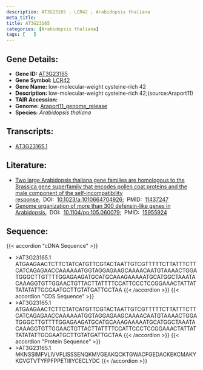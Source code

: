 ```yaml
---
description: AT3G23165 ; LCR42 ; Arabidopsis thaliana
meta_title:
title: AT3G23165
categories: [Arabidopsis thaliana]
tags: [   ]
---
```


## Gene Details:
- **Gene ID:** [AT3G23165](https://www.arabidopsis.org/locus?name=AT3G23165)
- **Gene Symbol:** <u>LCR42</u>
- **Gene Name:** low-molecular-weight cysteine-rich 42
- **Description:**   low-molecular-weight cysteine-rich 42;(source:Araport11)
- **TAIR Accession:** 
- **Genome:** [Araport11_genome_release](https://www.arabidopsis.org/download/list?dir=Genes%2FAraport11_genome_release)
- **Species:** *Arabidopsis thaliana*

## Transcripts:
   -  [AT3G23165.1](https://www.arabidopsis.org/gene?name=AT3G23165.1)
## Literature:
   - [Two large Arabidopsis thaliana gene families are homologous to the Brassica gene  superfamily that encodes pollen coat proteins and the male component of the  self-incompatibility response.](https://www.doi.org/10.1023/a:1010664704926)&nbsp;&nbsp;DOI:&nbsp;&nbsp;[10.1023/a:1010664704926](https://www.doi.org/10.1023/a:1010664704926);&nbsp;&nbsp;PMID:&nbsp;&nbsp;[11437247](https://pubmed.ncbi.nlm.nih.gov/11437247/)
   - [Genome organization of more than 300 defensin-like genes in Arabidopsis.](https://www.doi.org/10.1104/pp.105.060079)&nbsp;&nbsp;DOI:&nbsp;&nbsp;[10.1104/pp.105.060079](https://www.doi.org/10.1104/pp.105.060079);&nbsp;&nbsp;PMID:&nbsp;&nbsp;[15955924](https://pubmed.ncbi.nlm.nih.gov/15955924/)
## Sequence:
{{< accordion "cDNA Sequence" >}}
- \>AT3G23165.1
ATGAAGAACTCTTCTATCATGTTCGTACTAATTGTCGTTTTTCTTATTTCTTCATCAGAGAACCAAAAAATGGTAGGAGAAGCAAAACAATGTAAAACTGGATGGGCTTGTTTTGGAGAAGATGCATGCAAAGAAAAATGCATGGCTAAATACAAAGGTGTTGGAACTGTTACTTATTTTCCATTCCCTCCGGAAACTATTATTATATATTGCGAATGCTTGTATGATTGCTAA
{{< /accordion >}}
{{< accordion "CDS Sequence" >}}
- \>AT3G23165.1
ATGAAGAACTCTTCTATCATGTTCGTACTAATTGTCGTTTTTCTTATTTCTTCATCAGAGAACCAAAAAATGGTAGGAGAAGCAAAACAATGTAAAACTGGATGGGCTTGTTTTGGAGAAGATGCATGCAAAGAAAAATGCATGGCTAAATACAAAGGTGTTGGAACTGTTACTTATTTTCCATTCCCTCCGGAAACTATTATTATATATTGCGAATGCTTGTATGATTGCTAA
{{< /accordion >}}
{{< accordion "Protein Sequence" >}}
- \>AT3G23165.1
MKNSSIMFVLIVVFLISSSENQKMVGEAKQCKTGWACFGEDACKEKCMAKYKGVGTVTYFPFPPETIIIYCECLYDC
{{< /accordion >}}
